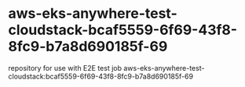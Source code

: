 # aws-eks-anywhere-test-cloudstack-bcaf5559-6f69-43f8-8fc9-b7a8d690185f-69
repository for use with E2E test job aws-eks-anywhere-test-cloudstack:bcaf5559-6f69-43f8-8fc9-b7a8d690185f-69
